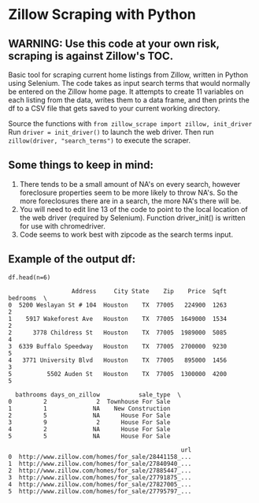 Zillow Scraping with Python
===========================

WARNING: Use this code at your own risk, scraping is against Zillow's TOC.
-------------------------------------------------------------------------

Basic tool for scraping current home listings from Zillow, written in Python using Selenium.  The code takes as input search terms that would normally be entered on the Zillow home page.  It attempts to create 11 variables on each listing from the data, writes them to a data frame, and then prints the df to a CSV file that gets saved to your current working directory.

Source the functions with `from zillow_scrape import zillow, init_driver`
Run `driver = init_driver()` to launch the web driver.
Then run `zillow(driver, "search_terms")` to execute the scraper.



Some things to keep in mind:
---------------------------
1. There tends to be a small amount of NA's on every search, however foreclosure properties seem to be more likely to throw NA's. So the more foreclosures there are in    a search, the more NA's there will be.
2. You will need to edit line 13 of the code to point to the local location of the web driver (required by Selenium). Function driver_init() is written for use with    chromedriver.
3. Code seems to work best with zipcode as the search terms input.



Example of the output df:
------------------------

```
df.head(n=6)
```

```
                  Address     City State    Zip    Price  Sqft bedrooms  \
0  5200 Weslayan St # 104  Houston    TX  77005   224900  1263        2   
1    5917 Wakeforest Ave   Houston    TX  77005  1649000  1534        2   
2      3778 Childress St   Houston    TX  77005  1989000  5085        4   
3  6339 Buffalo Speedway   Houston    TX  77005  2700000  9230        5   
4   3771 University Blvd   Houston    TX  77005   895000  1456        3   
5          5502 Auden St   Houston    TX  77005  1300000  4200        5   

  bathrooms days_on_zillow           sale_type  \
0         2              2  Townhouse For Sale   
1         1             NA    New Construction   
2         5             NA      House For Sale   
3         9              2      House For Sale   
4         2             NA      House For Sale   
5         5             NA      House For Sale   

                                                 url  
0  http://www.zillow.com/homes/for_sale/28441158_...  
1  http://www.zillow.com/homes/for_sale/27840940_...  
2  http://www.zillow.com/homes/for_sale/27885447_...  
3  http://www.zillow.com/homes/for_sale/27791875_...  
4  http://www.zillow.com/homes/for_sale/27827005_...  
5  http://www.zillow.com/homes/for_sale/27795797_...
```
